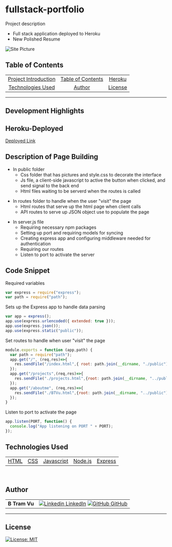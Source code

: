 # fullstack-portfolio

Project description 
* Full stack application deployed to Heroku
* New Polished Resume 

![Site Picture](public/css/pictures/readme.png)  

## Table of Contents 

| |||
|:-:|:-:|:-:|
|[Project Introduction](#fullstack-portfolio) | [Table of Contents](#table-of-contents) | [Heroku](#heroku-deployed) |  [Description of Page Building](#Description-of-Page-Building)| [Code Snippets](#code-snippet) 
| [Technologies Used](#Technologies-Used) |  [Author](#author) | [License](#License)

---

## Development Highlights


## Heroku-Deployed

[Deployed Link]()

## Description of Page Building 
* In public folder
   <ul> 
  <li> Css folder that has pictures and style.css to decorate the interface
  <li> Js file, a client-side javascript to active the button when clicked, and send signal to the back end
  <li> Html files waiting to be serverd when the routes is called 
  </li>
  </ul>

- In routes folder to handle when the user "visit" the page
  <ul> 
  <li> Html routes that serve up the html page when client calls
  <li> API routes to serve up JSON object use to populate the page 
  </li>
  </ul>



* In server.js file
   <ul> 
  <li> Requiring necessary npm packages
  <li> Setting up port and requiring models for syncing
  <li> Creating express app and configuring middleware needed for authentication
  <li> Requiring our routes
  <li> Listen to port to activate the server 
  </li>
  </ul>




## Code Snippet

Required variables 
``` Javascript
var express = require("express");
var path = require("path");
```

Sets up the Express app to handle data parsing
``` Javascript
var app = express();
app.use(express.urlencoded({ extended: true }));
app.use(express.json());
app.use(express.static("public"));
```

Set routes to handle when user "visit" the page 
``` Javascript
module.exports = function (app,path) {
  var path = require("path");
  app.get("/", (req,res)=>{
    res.sendFile("/index.html",{ root: path.join(__dirname, "./public") })
  });
  app.get("/projects",(req,res)=>{
    res.sendFile("./projects.html",{root: path.join(__dirname, "../public")})
  });
  app.get("/aboutme", (req,res)=>{
    res.sendFile("./BTVu.html",{root: path.join(__dirname, "../public")})
  });
}
```

Listen to port to activate the page
``` Javascript 
app.listen(PORT, function() {
  console.log("App listening on PORT " + PORT);
});

```

## Technologies Used

||||||
|:-:|:-:|:-:|:-:|:-:|
|[HTML](https://developer.mozilla.org/en-US/docs/Web/HTML) | [CSS](https://developer.mozilla.org/en-US/docs/Web/CSS) | [Javascript](https://developer.mozilla.org/en-US/docs/Web/JavaScript) |[Node.js](https://nodejs.org/en/) |[Express](https://expressjs.com/)| [Heroku](https://heroku.com/) | [GitHub](https://github.com/)

<br>

## Author

| | |
| --- | --- |
|**B Tram Vu**|[![Linkedin](https://i.stack.imgur.com/gVE0j.png) LinkedIn](https://www.linkedin.com/in/b-tram-vu-866250121/) [![GitHub](https://i.stack.imgur.com/tskMh.png) GitHub](https://github.com/vubao2303) | [![Portfolio](https://i.stack.imgur.com/gVE0j.png) Portfolio](https://www.linkedin.com/in/b-tram-vu-866250121/)


---

## License

[![License: MIT](https://img.shields.io/badge/License-MIT-yellow.svg)](https://opensource.org/licenses/MIT)
